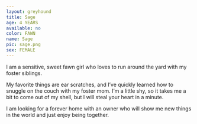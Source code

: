 ```yaml
---
layout: greyhound
title: Sage
age: 4 YEARS
available: no
color: FAWN
name: Sage
pic: sage.png
sex: FEMALE
---
```


I am a sensitive, sweet fawn girl who loves to run around the yard with my foster siblings. 

My favorite things are ear scratches, and I’ve quickly learned how to snuggle on the couch with my foster mom. I’m a little shy, so it takes me a bit to come out of my shell, but I will steal your heart in a minute. 

I am looking for a forever home with an owner who will show me new things in the world and just enjoy being together. 
